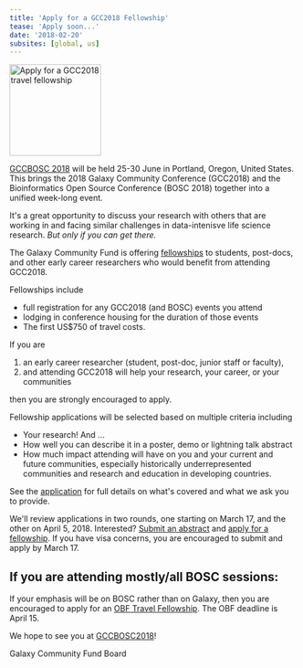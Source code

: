 ```yaml
---
title: 'Apply for a GCC2018 Fellowship'
tease: 'Apply soon...'
date: '2018-02-20'
subsites: [global, us]
---
```

[<img class="float-right" src="/images/logos/gcc-bosc-2018-logo-boxed-300.png" alt='Apply for a GCC2018 travel fellowship' width="160" />](https://gccbosc2018.sched.com/)

[GCCBOSC 2018](https://gccbosc2018.sched.com/) will be held 25-30 June in Portland, Oregon, United States.  This brings the 2018 Galaxy Community Conference (GCC2018) and the Bioinformatics Open Source Conference (BOSC 2018) together into a unified week-long event.

It's a great opportunity to discuss your research with others that are working in and facing similar challenges in data-intenisve life science research.  *But only if you can get there.*

The Galaxy Community Fund is offering [fellowships](http://bit.ly/gcc2018apply) to students, post-docs, and other early career researchers who would benefit from attending GCC2018.

Fellowships include

- full registration for any GCC2018 (and BOSC) events you attend
- lodging in conference housing for the duration of those events
- The first US$750 of travel costs.

If you are

1. an early career researcher (student, post-doc, junior staff or faculty),
1. and attending GCC2018 will help your research, your career, or your communities

then you are strongly encouraged to apply.

Fellowship applications will be selected based on multiple criteria including

- Your research! And ...
- How well you can describe it in a poster, demo or lightning talk abstract
- How much impact attending will have on you and your current and future communities, especially historically underrepresented communities and research and education in developing countries.

See the [application](http://bit.ly/gcc2018apply) for full details on what's covered and what we ask you to provide.

We'll review applications in two rounds, one starting on March 17, and the other on April 5, 2018. Interested?  [Submit an abstract](https://easychair.org/conferences/?conf=gccbosc2018) and [apply for a fellowship](http://bit.ly/gcc2018apply).  If you have visa concerns, you are encouraged to submit and apply by March 17.

## If you are attending mostly/all BOSC sessions:

If your emphasis will be on BOSC rather than on Galaxy, then you are encouraged to apply for an [OBF Travel Fellowship](https://github.com/OBF/obf-docs/blob/master/Travel_fellowships.md).  The OBF deadline is April 15.


We hope to see you at [GCCBOSC2018](https://gccbosc2018.sched.com/)!

Galaxy Community Fund Board
